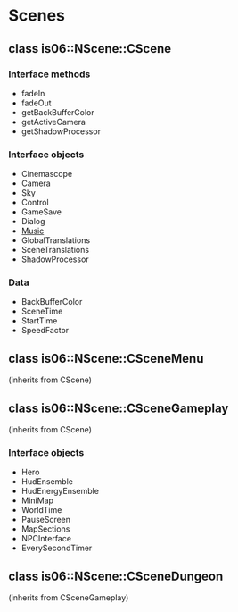 Scenes
======

class is06::NScene::CScene
--------------------------

### Interface methods

* fadeIn
* fadeOut
* getBackBufferColor
* getActiveCamera
* getShadowProcessor

### Interface objects

* Cinemascope
* Camera
* Sky
* Control
* GameSave
* Dialog
* [Music](/is06/Invisible-Spirit/blob/master/doc/api/music_reference.md)
* GlobalTranslations
* SceneTranslations
* ShadowProcessor

### Data

* BackBufferColor
* SceneTime
* StartTime
* SpeedFactor

class is06::NScene::CSceneMenu
------------------------------
(inherits from CScene)

class is06::NScene::CSceneGameplay
----------------------------------
(inherits from CScene)

### Interface objects

* Hero
* HudEnsemble
* HudEnergyEnsemble
* MiniMap
* WorldTime
* PauseScreen
* MapSections
* NPCInterface
* EverySecondTimer

class is06::NScene::CSceneDungeon
---------------------------------
(inherits from CSceneGameplay)